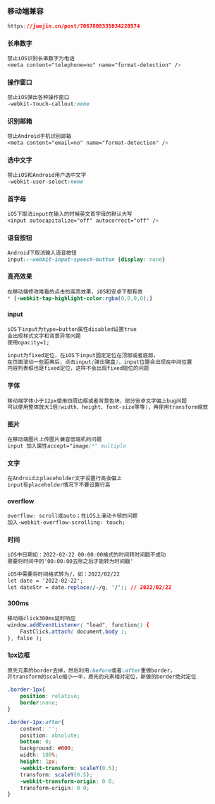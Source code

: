 ### 移动端兼容

```css
https://juejin.cn/post/7067808335034220574
```

#### 长串数字

```css
禁止iOS识别长串数字为电话
<meta content="telephone=no" name="format-detection" />
```

#### 操作窗口

```css
禁止iOS弹出各种操作窗口
-webkit-touch-callout:none
```

#### 识别邮箱

```css
禁止Android手机识别邮箱
<meta content="email=no" name="format-detection" />
```

#### 选中文字

```css
禁止iOS和Android用户选中文字
-webkit-user-select:none
```

#### 首字母

```css
iOS下取消input在输入的时候英文首字母的默认大写
<input autocapitalize="off" autocorrect="off" />
```

#### 语音按钮

```css
Android下取消输入语音按钮
input::-webkit-input-speech-button {display: none}
```

#### 高亮效果

```css
在移动端修改难看的点击的高亮效果，iOS和安卓下都有效
* {-webkit-tap-highlight-color:rgba(0,0,0,0);}
```

#### input

```css
iOS下input为type=button属性disabled设置true
会出现样式文字和背景异常问题
使用opacity=1;
```

```css
input为fixed定位，在iOS下input固定定位在顶部或者底部，
在页面滚动一些距离后，点击input(弹出键盘)，input位置会出现在中间位置
内容列表框也是fixed定位，这样不会出现fixed错位的问题
```

#### 字体

```css
移动端字体小于12px使用四周边框或者背景色块，部分安卓文字偏上bug问题
可以使用整体放大1倍(width、height、font-size等等)，再使用transform缩放
```

#### 图片

```css
在移动端图片上传图片兼容低端机的问题
input 加入属性accept="image/*" multiple
```

#### 文字

```css
在Android上placeholder文字设置行高会偏上
input有placeholder情况下不要设置行高
```

#### overflow

```css
overflow: scroll或auto；在iOS上滑动卡顿的问题
加入-webkit-overflow-scrolling: touch;
```

#### 时间

```css
iOS中日期如：2022-02-22 00:00:00格式的时间转时间戳不成功
需要将时间中的'00:00:00去除之后才能转为时间戳'
```

```css
iOS中需要将时间格式转为/，如：2022/02/22
let date = '2022-02-22';
let dateStr = date.replace(/-/g, '/'); // 2022/02/22
```

#### 300ms

```css
移动端click300ms延时响应
window.addEventListener( "load", function() { 
    FastClick.attach( document.body ); 
}, false );
```

#### 1px边框

```css
原先元素的border去掉，然后利用:before或者:after重做border，
并transform的scale缩小一半，原先的元素相对定位，新做的border绝对定位
```

```css
.border-1px{ 
    position: relative; 
    border:none; 
}

.border-1px:after{
    content: '';
    position: absolute; 
    bottom: 0;
    background: #000;
    width: 100%; 
    height: 1px;
    -webkit-transform: scaleY(0.5);
    transform: scaleY(0.5);
    -webkit-transform-origin: 0 0;
    transform-origin: 0 0; 
}
```

